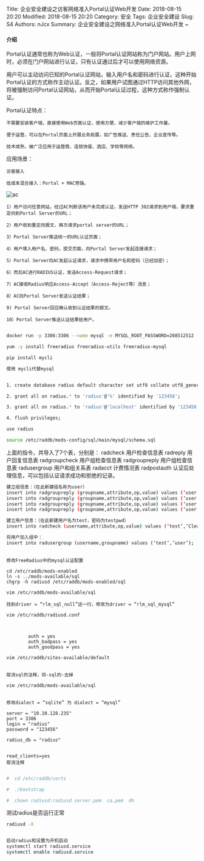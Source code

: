 Title: 企业安全建设之访客网络准入Portal认证Web开发
Date: 2018-08-15 20:20
Modified: 2018-08-15 20:20
Category: 安全
Tags: 企业安全建设
Slug: S4
Authors: nJcx
Summary: 企业安全建设之网络准入Portal认证Web开发 ~



#### 介绍
Portal认证通常也称为Web认证，一般将Portal认证网站称为门户网站。用户上网时，必须在门户网站进行认证，只有认证通过后才可以使用网络资源。

用户可以主动访问已知的Portal认证网站，输入用户名和密码进行认证，这种开始Portal认证的方式称作主动认证。反之，如果用户试图通过HTTP访问其他外网，将被强制访问Portal认证网站，从而开始Portal认证过程，这种方式称作强制认证。

Portal认证特点：

	不需要安装客户端，直接使用Web页面认证，使用方便，减少客户端的维护工作量。
	
	便于运营，可以在Portal页面上开展业务拓展，如广告推送、责任公告、企业宣传等。
	
	技术成熟，被广泛应用于运营商、连锁快餐、酒店、学校等网络。
应用场景：

	访客接入
	
	低成本混合接入：Portal + MAC旁路。



![ac](../images/WechatIMG123.jpeg)



	1）用户访问任意网站，经过AC判断该用户未完成认证，发送HTTP 302请求到用户端，要求重定向到Portal Server的URL；

	2）用户收到重定向报文，再次请求portal server的URL；

	3）Portal Server推送统一的URL认证页面；
	
	4）用户填入用户名、密码，提交页面，向Portal Server发起连接请求；
	
	5）Portal Server向AC发起认证请求，请求中携带用户名和密码（已经加密）；
	
	6）而后AC进行RADIUS认证，发送Access-Request请求；
	
	7）AC接收Radius响应Access-Accept（Access-Reject等）消息；
	
	8）AC向Portal Server发送认证结果；
	
	9) Portal Server回应确认收到认证结果的报文。
	
	10）Portal Server推送认证结果给用户。



```bash

docker run -p 3306:3306 --name mysql -e MYSQL_ROOT_PASSWORD=208512512 -d mysql:5.7

```

```bash
yum -y install freeradius freeradius-utils freeradius-mysql

```

```bash 
pip install mycli

使用 mycli代替mysql


1. create database radius default character set utf8 collate utf8_general_ci;  

2. grant all on radius.* to 'radius'@'%' identified by '123456';

3. grant all on radius.* to 'radius'@'localhost' identified by '123456';

4. flush privileges;

use radius

source /etc/raddb/mods-config/sql/main/mysql/schema.sql 

```


上面的指令，共导入了7个表，分别是：
radcheck 用户检查信息表
radreply 用户回复信息表
radgroupcheck 用户组检查信息表
radgroupreply 用户组检查信息表
radusergroup 用户和组关系表
radacct 计费情况表
radpostauth 认证后处理信息，可以包括认证请求成功和拒绝的记录。



```bash
建立组信息：（在此新建组名称为user）
insert into radgroupreply (groupname,attribute,op,value) values (‘user’,’Auth-Type’,’:=’,’Local’);
insert into radgroupreply (groupname,attribute,op,value) values (‘user’,’Service-Type’,’:=’,’Framed-User’);
insert into radgroupreply (groupname,attribute,op,value) values (‘user’,’Framed-IP-Address’,’:=’,’255.255.255.255′);
insert into radgroupreply (groupname,attribute,op,value) values (‘user’,’Framed-IP-Netmask’,’:=’,’255.255.255.0′);

建立用户信息：（在此新建用户名为test，密码为testpwd）
insert into radcheck (username,attribute,op,value) values (‘test’,’Cleartext-Password’,’:=’,’testpwd’);

将用户加入组中：
insert into radusergroup (username,groupname) values (‘test’,’user’);

```

```bah

修改FreeRadius中的mysql认证配置

cd /etc/raddb/mods-enabled
ln -s ../mods-available/sql
chgrp -h radiusd /etc/raddb/mods-enabled/sql

vim /etc/raddb/mods-available/sql

找到driver = “rlm_sql_null”这一行，修改为driver = “rlm_sql_mysql”

vim /etc/raddb/radiusd.conf



        auth = yes
        auth_badpass = yes
        auth_goodpass = yes

vim /etc/raddb/sites-available/default


取消sql的注释，将-sql的-去掉

vim /etc/raddb/mods-available/sql


修改dialect = “sqlite” 为 dialect = “mysql”

server = "10.10.128.235"
port = 3306
login = "radius"
password = "123456"

radius_db = "radius"
        
        
read_clients=yes
取消注释

```






```bash

#  cd /etc/raddb/certs

#  ./bootstrap 

#  chown radiusd:radiusd server.pem  ca.pem  dh

```


测试radius是否运行正常

```bash
radiusd -X

```


```bash

启动radius和设置为开机启动
systemctl start radiusd.service
systemctl enable radiusd.service


```